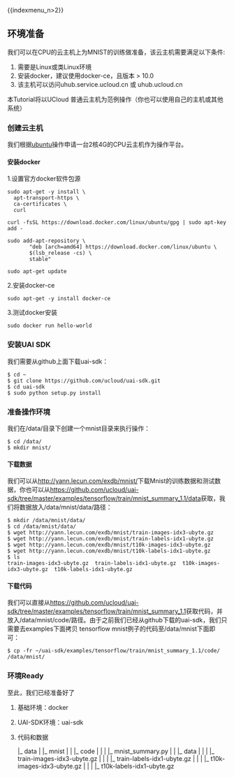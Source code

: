 {{indexmenu_n>2}}

## 环境准备

我们可以在CPU的云主机上为MNIST的训练做准备，该云主机需要满足以下条件:

1.  需要是Linux或类Linux环境
2.  安装docker，建议使用docker-ce，且版本 \> 10.0
3.  该主机可以访问uhub.service.ucloud.cn 或 uhub.ucloud.cn

本Tutorial将以UCloud 普通云主机为范例操作（你也可以使用自己的主机或其他系统）

### 创建云主机

我们根据[ubuntu](/ai/uai-train/basic/ubuntu)操作申请一台2核4G的CPU云主机作为操作平台。

#### 安装docker

1.设置官方docker软件包源

    sudo apt-get -y install \
      apt-transport-https \
      ca-certificates \
      curl
    
    curl -fsSL https://download.docker.com/linux/ubuntu/gpg | sudo apt-key add -
    
    sudo add-apt-repository \
           "deb [arch=amd64] https://download.docker.com/linux/ubuntu \
           $(lsb_release -cs) \
           stable"
    
    sudo apt-get update

2.安装docker-ce

    sudo apt-get -y install docker-ce

3.测试docker安装

    sudo docker run hello-world

### 安装UAI SDK

我们需要从github上面下载uai-sdk：

    $ cd ~
    $ git clone https://github.com/ucloud/uai-sdk.git
    $ cd uai-sdk
    $ sudo python setup.py install

### 准备操作环境

我们在/data/目录下创建一个mnist目录来执行操作：

    $ cd /data/
    $ mkdir mnist/

#### 下载数据

我们可以从<http://yann.lecun.com/exdb/mnist/>下载Mnist的训练数据和测试数据，你也可以从<https://github.com/ucloud/uai-sdk/tree/master/examples/tensorflow/train/mnist_summary_1.1/data>获取，我们将数据放入/data/mnist/data/路径：

    $ mkdir /data/mnist/data/
    $ cd /data/mnist/data/
    $ wget http://yann.lecun.com/exdb/mnist/train-images-idx3-ubyte.gz
    $ wget http://yann.lecun.com/exdb/mnist/train-labels-idx1-ubyte.gz
    $ wget http://yann.lecun.com/exdb/mnist/t10k-images-idx3-ubyte.gz
    $ wget http://yann.lecun.com/exdb/mnist/t10k-labels-idx1-ubyte.gz
    $ ls
    train-images-idx3-ubyte.gz  train-labels-idx1-ubyte.gz  t10k-images-idx3-ubyte.gz  t10k-labels-idx1-ubyte.gz

#### 下载代码

我们可以直接从<https://github.com/ucloud/uai-sdk/tree/master/examples/tensorflow/train/mnist_summary_1.1>获取代码，并放入/data/mnist/code/路径。由于之前我们已经从github下载的uai-sdk，我们只需要去examples下面拷贝
tensorflow mnist例子的代码至/data/mnist下面即可：

    $ cp -fr ~/uai-sdk/examples/tensorflow/train/mnist_summary_1.1/code/ /data/mnist/

### 环境Ready

至此，我们已经准备好了

1.  基础环境：docker
2.  UAI-SDK环境：uai-sdk
3.  代码和数据



    |_ data
    |  |_ mnist
    |  |  |_ code
    |  |  |  |_ mnist_summary.py
    |  |  |_ data
    |  |  |  |_ train-images-idx3-ubyte.gz
    |  |  |  |_ train-labels-idx1-ubyte.gz
    |  |  |  |_ t10k-images-idx3-ubyte.gz
    |  |  |  |_ t10k-labels-idx1-ubyte.gz
